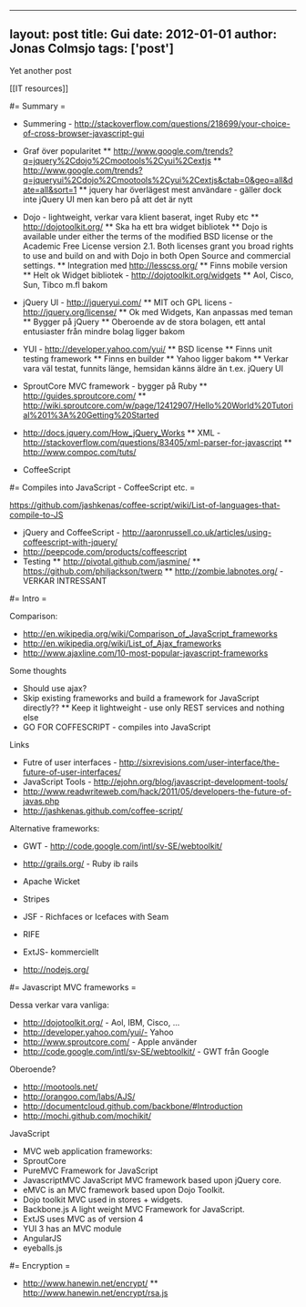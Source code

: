 
---
layout: post
title: Gui
date: 2012-01-01
author: Jonas Colmsjo
tags: ['post']
---

Yet another post





[[IT resources]]


#= Summary =

* Summering - http://stackoverflow.com/questions/218699/your-choice-of-cross-browser-javascript-gui
* Graf över popularitet
** http://www.google.com/trends?q=jquery%2Cdojo%2Cmootools%2Cyui%2Cextjs
** http://www.google.com/trends?q=jqueryui%2Cdojo%2Cmootools%2Cyui%2Cextjs&ctab=0&geo=all&date=all&sort=1
** jquery har överlägest mest användare - gäller dock inte jQuery UI men kan bero på att det är nytt
* Dojo - lightweight, verkar vara klient baserat, inget Ruby etc
** http://dojotoolkit.org/
** Ska ha ett bra widget bibliotek
** Dojo is available under either the terms of the modified BSD license or the Academic Free License version 2.1. Both licenses grant you broad rights to use and build on and with Dojo in both Open Source and commercial settings.
** Integration med http://lesscss.org/
** Finns mobile version
** Helt ok Widget bibliotek - http://dojotoolkit.org/widgets
** Aol, Cisco, Sun, Tibco m.fl bakom
* jQuery UI - http://jqueryui.com/
** MIT och GPL licens - http://jquery.org/license/
** Ok med Widgets, Kan anpassas med teman
** Bygger på jQuery
** Oberoende av de stora bolagen, ett antal entusiaster från mindre bolag ligger bakom
* YUI - http://developer.yahoo.com/yui/
** BSD license
** Finns unit testing framework
** Finns en builder
** Yahoo ligger bakom
** Verkar vara väl testat, funnits länge, hemsidan känns äldre än t.ex. jQuery UI
* SproutCore MVC framework - bygger på Ruby
** http://guides.sproutcore.com/
** http://wiki.sproutcore.com/w/page/12412907/Hello%20World%20Tutorial%201%3A%20Getting%20Started

* http://docs.jquery.com/How_jQuery_Works
** XML - http://stackoverflow.com/questions/83405/xml-parser-for-javascript
** http://www.compoc.com/tuts/

* CoffeeScript



#= Compiles into JavaScript - CoffeeScript etc. =

https://github.com/jashkenas/coffee-script/wiki/List-of-languages-that-compile-to-JS

* jQuery and CoffeeScript - http://aaronrussell.co.uk/articles/using-coffeescript-with-jquery/
* http://peepcode.com/products/coffeescript
* Testing
** http://pivotal.github.com/jasmine/
** https://github.com/philjackson/twerp
** http://zombie.labnotes.org/ - VERKAR INTRESSANT


#= Intro =

Comparison:
* http://en.wikipedia.org/wiki/Comparison_of_JavaScript_frameworks
* http://en.wikipedia.org/wiki/List_of_Ajax_frameworks
* http://www.ajaxline.com/10-most-popular-javascript-frameworks


Some thoughts
* Should use ajax?
* Skip existing frameworks and build a framework for JavaScript directly??
** Keep it lightweight - use only REST services and nothing else
* GO FOR COFFESCRIPT - compiles into JavaScript


Links
* Futre of user interfaces - http://sixrevisions.com/user-interface/the-future-of-user-interfaces/
* JavaScript Tools - http://ejohn.org/blog/javascript-development-tools/
* http://www.readwriteweb.com/hack/2011/05/developers-the-future-of-javas.php
* http://jashkenas.github.com/coffee-script/


Alternative frameworks:
* GWT - http://code.google.com/intl/sv-SE/webtoolkit/
* http://grails.org/ - Ruby ib rails
* Apache Wicket
* Stripes
* JSF - Richfaces or Icefaces with Seam 
* RIFE
* ExtJS- kommerciellt


* http://nodejs.org/


#= Javascript MVC frameworks =

Dessa verkar vara vanliga:
* http://dojotoolkit.org/ - Aol, IBM, Cisco, ...
* http://developer.yahoo.com/yui/- Yahoo
* http://www.sproutcore.com/ - Apple använder
* http://code.google.com/intl/sv-SE/webtoolkit/ - GWT från Google


Oberoende?
* http://mootools.net/
* http://orangoo.com/labs/AJS/
* http://documentcloud.github.com/backbone/#Introduction
* http://mochi.github.com/mochikit/


JavaScript
* MVC web application frameworks:
* SproutCore
* PureMVC Framework for JavaScript
* JavascriptMVC JavaScript MVC framework based upon jQuery core.
* eMVC is an MVC framework based upon Dojo Toolkit.
* Dojo toolkit MVC used in stores + widgets.
* Backbone.js A light weight MVC Framework for JavaScript.
* ExtJS uses MVC as of version 4
* YUI 3 has an MVC module
* AngularJS
* eyeballs.js


#= Encryption =


* http://www.hanewin.net/encrypt/
** http://www.hanewin.net/encrypt/rsa.js
